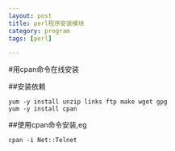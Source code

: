 ```yaml
---
layout: post  
title: perl程序安装模块  
category: program  
tags: [perl]  

---
```


#用cpan命令在线安装  

##安装依赖

```
yum -y install unzip links ftp make wget gpg
yum -y install cpan

```

##使用cpan命令安装,eg

`cpan -i Net::Telnet`